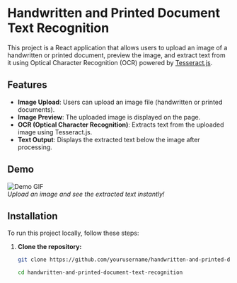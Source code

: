 # Handwritten and Printed Document Text Recognition

This project is a React application that allows users to upload an image of a handwritten or printed document, preview the image, and extract text from it using Optical Character Recognition (OCR) powered by [Tesseract.js](https://github.com/naptha/tesseract.js).

## Features

- **Image Upload**: Users can upload an image file (handwritten or printed documents).
- **Image Preview**: The uploaded image is displayed on the page.
- **OCR (Optical Character Recognition)**: Extracts text from the uploaded image using Tesseract.js.
- **Text Output**: Displays the extracted text below the image after processing.

## Demo

![Demo GIF](link-to-gif-or-image)  
*Upload an image and see the extracted text instantly!*

## Installation

To run this project locally, follow these steps:

1. **Clone the repository:**

   ```bash
   git clone https://github.com/yourusername/handwritten-and-printed-document-text-recognition.git
   
   cd handwritten-and-printed-document-text-recognition

